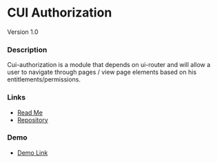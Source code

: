 # CUI Authorization
Version 1.0

### Description
Cui-authorization is a module that depends on ui-router and will allow a user to navigate through pages / view page elements based on his entitlements/permissions.

### Links
* [Read Me](https://github.com/thirdwavellc/cui-ng/blob/master/directives/cui-wizard/README.md)
* [Repository](https://github.com/thirdwavellc/cui-ng)

### Demo
* [Demo Link](http://cui.covisint.qa.thirdwavellc.com/cui-ng-0.0.1-SNAPSHOT/build/index.html#/wizard)